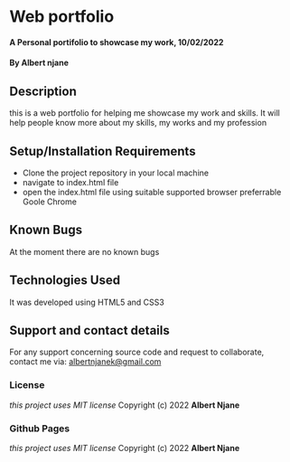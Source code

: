 # Web portfolio
#### A Personal portifolio to showcase my work, 10/02/2022
#### By **Albert njane**
## Description
this is a web portfolio for helping me showcase my work and skills. It will help people know more about my skills, my works and my profession
## Setup/Installation Requirements
* Clone the project repository in your local machine
* navigate to index.html file
* open the index.html file using suitable supported browser preferrable Goole Chrome
## Known Bugs
At the moment there are no known bugs
## Technologies Used
It was developed using HTML5 and CSS3
## Support and contact details
For any support concerning source code and request to collaborate, contact me via: albertnjanek@gmail.com
### License
*this project uses MIT license*
Copyright (c) 2022 **Albert Njane**
### Github Pages
*this project uses MIT license*
Copyright (c) 2022 **Albert Njane**
